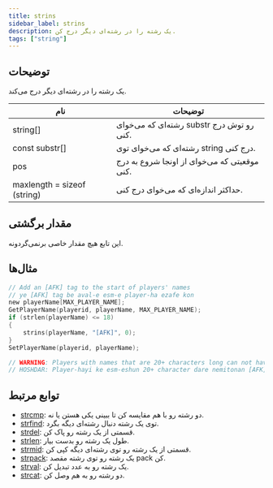 ```yaml
---
title: strins
sidebar_label: strins
description: یک رشته را در رشته‌ای دیگر درج کن.
tags: ["string"]
---
```


<LowercaseNote />

## توضیحات

یک رشته را در رشته‌ای دیگر درج می‌کند.

| نام                         | توضیحات                                    |
| --------------------------- | ------------------------------------------ |
| string[]                    | رشته‌ای که می‌خوای substr رو توش درج کنی.   |
| const substr[]              | رشته‌ای که می‌خوای توی string درج کنی.      |
| pos                         | موقعیتی که می‌خوای از اونجا شروع به درج کنی. |
| maxlength = sizeof (string) | حداکثر اندازه‌ای که می‌خوای درج کنی.          |

## مقدار برگشتی

این تابع هیچ مقدار خاصی برنمی‌گردونه.

## مثال‌ها

```c
// Add an [AFK] tag to the start of players' names
// ye [AFK] tag be aval-e esm-e player-ha ezafe kon
new playerName[MAX_PLAYER_NAME];
GetPlayerName(playerid, playerName, MAX_PLAYER_NAME);
if (strlen(playerName) <= 18)
{
	strins(playerName, "[AFK]", 0);
}
SetPlayerName(playerid, playerName);

// WARNING: Players with names that are 20+ characters long can not have an [AFK] tag, as that would make their name 25 characters long and the limit is 24.
// HOSHDAR: Player-hayi ke esm-eshun 20+ character dare nemitonan [AFK] tag dashte bashan, chon in kar esm-eshuno 25 character mikone va had 24 hast.
```

## توابع مرتبط

- [strcmp](strcmp): دو رشته رو با هم مقایسه کن تا ببینی یکی هستن یا نه.
- [strfind](strfind): توی یک رشته دنبال رشته‌ای دیگه بگرد.
- [strdel](strdel): قسمتی از یک رشته رو پاک کن.
- [strlen](strlen): طول یک رشته رو بدست بیار.
- [strmid](strmid): قسمتی از یک رشته رو توی رشته‌ای دیگه کپی کن.
- [strpack](strpack): یک رشته رو توی رشته مقصد pack کن.
- [strval](strval): یک رشته رو به عدد تبدیل کن.
- [strcat](strcat): دو رشته رو به هم وصل کن.
